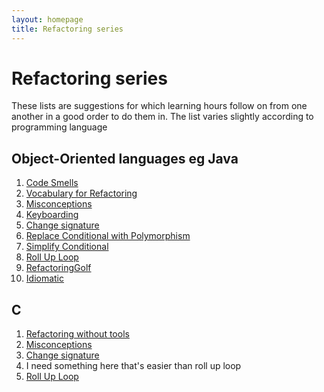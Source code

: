 ```yaml
---
layout: homepage
title: Refactoring series
---
```


# Refactoring series
These lists are suggestions for which learning hours follow on from one another in a good order to do them in. The list varies slightly according to programming language

## Object-Oriented languages eg Java

1. [Code Smells](/learning_hours/code_reading/code_smells.html)
2. [Vocabulary for Refactoring](/learning_hours/refactoring/extract_function.html)
3. [Misconceptions](/learning_hours/refactoring/misconceptions.html)
4. [Keyboarding](/learning_hours/refactoring/keyboarding.html)
5. [Change signature](/learning_hours/refactoring/change_signature.html)
6. [Replace Conditional with Polymorphism](/learning_hours/refactoring/conditional_to_polymorphism.html)
7. [Simplify Conditional](/learning_hours/refactoring/simplify_conditional.html)
8. [Roll Up Loop](/learning_hours/refactoring/roll_up_loop.html)
9. [RefactoringGolf](/learning_hours/refactoring/golf.html)
10. [Idiomatic](/learning_hours/refactoring/idiomatic.html)

## C

1. [Refactoring without tools](/learning_hours/refactoring/refactoring_without_tools.html)
2. [Misconceptions](/learning_hours/refactoring/misconceptions.html)
3. [Change signature](/learning_hours/refactoring/change_signature.html)
4. I need something here that's easier than roll up loop
5. [Roll Up Loop](/learning_hours/refactoring/roll_up_loop.html)
